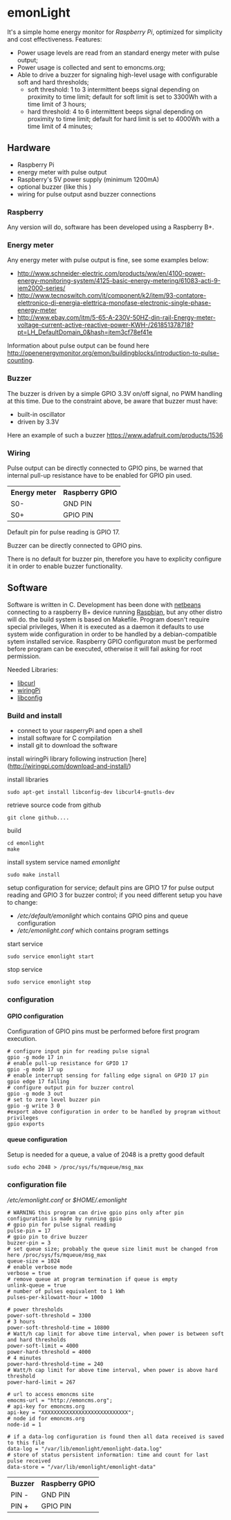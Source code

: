 # emonLight

It's a simple home energy monitor for *Raspberry Pi*, optimized for simplicity and cost effectiveness.
Features:
* Power usage levels are read from an standard energy meter with pulse output;
* Power usage is collected and sent to emoncms.org; 
* Able to drive a buzzer for signaling high-level usage with configurable soft and hard thresholds;
  * soft threshold: 1 to 3 intermittent beeps signal depending on proximity to time limit; default for soft limit is set to 3300Wh with a time limit of 3 hours;
  * hard threshold: 4 to 6 intermittent beeps signal depending on proximity to time limit; default for hard limit is set to 4000Wh with a time limit of 4 minutes;


## Hardware

* Raspberry Pi
* energy meter with pulse output
* Raspberry's 5V power supply (minimum 1200mA)
* optional buzzer (like this )
* wiring for pulse output asnd buzzer connections

### Raspberry

Any version will do, software has been developed using a Raspberry B+.


### Energy meter

Any energy meter with pulse output is fine, see some examples below:
* http://www.schneider-electric.com/products/ww/en/4100-power-energy-monitoring-system/4125-basic-energy-metering/61083-acti-9-iem2000-series/
* http://www.tecnoswitch.com/it/component/k2/item/93-contatore-elettronico-di-energia-elettrica-monofase-electronic-single-phase-energy-meter
* http://www.ebay.com/itm/5-65-A-230V-50HZ-din-rail-Energy-meter-voltage-current-active-reactive-power-KWH-/261851378718?pt=LH_DefaultDomain_0&hash=item3cf78ef41e

Information about pulse output can be found here http://openenergymonitor.org/emon/buildingblocks/introduction-to-pulse-counting.

### Buzzer

The buzzer is driven by a simple GPIO 3.3V on/off signal, no PWM handling at this time.
Due to the constraint above, be aware that buzzer must have:
* built-in oscillator
* driven by 3.3V

Here an example of such a buzzer https://www.adafruit.com/products/1536


### Wiring

Pulse output can be directly connected to GPIO pins, be warned that internal pull-up resistance have to be enabled for GPIO pin used.

<table>
<tr><th> Energy meter </th><th> Raspberry GPIO </th></tr>
<tr><td> S0- </td><td> GND PIN </td></tr>
<tr><td> S0+ </td><td> GPIO PIN </td></tr>
</table>

Default pin for pulse reading is GPIO 17.

Buzzer can be directly connected to GPIO pins.

<table>
<tr><th> Buzzer </th><th> Raspberry GPIO </th></tr>
<tr><td> PIN - </td><td> GND PIN </td></tr>
<tr><td> PIN + </td><td> GPIO PIN </td></tr>

There is no default for buzzer pin, therefore you have to explicity configure it in order to enable buzzer functionality.


## Software

Software is written in C. 
Development has been done with [netbeans](www.netbeans.org) connecting to a raspberry B+ device running [Raspbian](http://www.raspbian.org]), but any other distro will do.
the build system is based on Makefile. 
Program doesn't require special privileges, When it is executed as a daemon it defaults to use system wide configuration in order to be handled by a debian-compatible sytem installed service.
Raspberry GPIO configuraton must be performed before program can be executed, otherwise it will fail asking for root permission.

Needed Libraries:
* [libcurl](http://curl.haxx.se/libcurl/)
* [wiringPi](http://wiringpi.com/)
* [libconfig](http://www.hyperrealm.com/libconfig/)


### Build and install

* connect to your rasperryPi and open a shell
* install software for C compilation
* install git to download the software

install wiringPi library following instruction [here] (http://wiringpi.com/download-and-install/)
	
install libraries

	sudo apt-get install libconfig-dev libcurl4-gnutls-dev 
	
retrieve source code from github

	git clone github....

build

	cd emonlight
	make

install system service named *emonlight*

	sudo make install

setup configuration for service; default pins are GPIO 17 for pulse output reading and GPIO 3 for buzzer control; if you need different setup you have to change:
* */etc/default/emonlight* which contains GPIO pins and queue configuration
* */etc/emonlight.conf* which contains program settings

start service

	sudo service emonlight start

stop service

	sudo service emonlight stop


### configuration

#### GPIO configuration
Configuration of GPIO pins must be performed before first program execution.

	# configure input pin for reading pulse signal
	gpio -g mode 17 in
	# enable pull-up resistance for GPIO 17
	gpio -g mode 17 up
	# enable interrupt sensing for falling edge signal on GPIO 17 pin
	gpio edge 17 falling
	# configure output pin for buzzer control 
	gpio -g mode 3 out
	# set to zero level buzzer pin
	gpio -g write 3 0
	#export above configuration in order to be handled by program without privileges
	gpio exports

#### queue configuration
Setup is needed for a queue, a value of 2048 is a pretty good default

	sudo echo 2048 > /proc/sys/fs/mqueue/msg_max


### configuration file 

*/etc/emonlight.conf* or *$HOME/.emonlight*

    # WARNING this program can drive gpio pins only after pin configuration is made by running gpio 
    # gpio pin for pulse signal reading
    pulse-pin = 17
    # gpio pin to drive buzzer
    buzzer-pin = 3
    # set queue size; probably the queue size limit must be changed from here /proc/sys/fs/mqueue/msg_max
    queue-size = 1024
    # enable verbose mode
    verbose = true
    # remove queue at program termination if queue is empty
    unlink-queue = true
    # number of pulses equivalent to 1 kWh
    pulses-per-kilowatt-hour = 1000

    # power thresholds
    power-soft-threshold = 3300
    # 3 hours
    power-soft-threshold-time = 10800 
    # Watt/h cap limit for above time interval, when power is between soft and hard thresholds 
    power-soft-limit = 4000
    power-hard-threshold = 4000
    # 4 minutes
    power-hard-threshold-time = 240 
    # Watt/h cap limit for above time interval, when power is above hard threshold
    power-hard-limit = 267

    # url to access emoncms site
    emocms-url = "http://emoncms.org";
    # api-key for emoncms.org
    api-key = "XXXXXXXXXXXXXXXXXXXXXXXXXXXX";
    # node id for emoncms.org
    node-id = 1

    # if a data-log configuration is found then all data received is saved to this file
    data-log = "/var/lib/emonlight/emonlight-data.log"
    # store of status persistent information: time and count for last pulse received
    data-store = "/var/lib/emonlight/emonlight-data"
    
